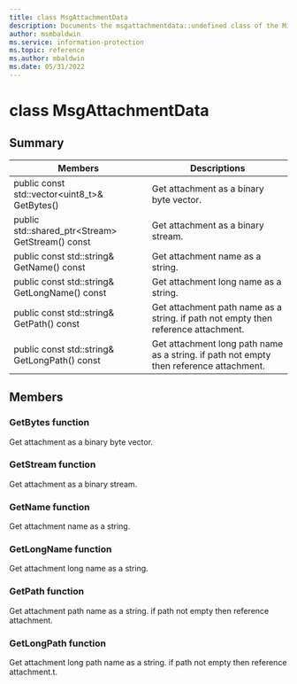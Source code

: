 ```yaml
---
title: class MsgAttachmentData 
description: Documents the msgattachmentdata::undefined class of the Microsoft Information Protection (MIP) SDK.
author: msmbaldwin
ms.service: information-protection
ms.topic: reference
ms.author: mbaldwin
ms.date: 05/31/2022
---
```


# class MsgAttachmentData 
  
## Summary
 Members                        | Descriptions                                
--------------------------------|---------------------------------------------
public const std::vector\<uint8_t\>& GetBytes()  |  Get attachment as a binary byte vector.
public std::shared_ptr\<Stream\> GetStream() const  |  Get attachment as a binary stream.
public const std::string& GetName() const  |  Get attachment name as a string.
public const std::string& GetLongName() const  |  Get attachment long name as a string.
public const std::string& GetPath() const  |  Get attachment path name as a string. if path not empty then reference attachment.
public const std::string& GetLongPath() const  |  Get attachment long path name as a string. if path not empty then reference attachment.
  
## Members
  
### GetBytes function
Get attachment as a binary byte vector.
  
### GetStream function
Get attachment as a binary stream.
  
### GetName function
Get attachment name as a string.
  
### GetLongName function
Get attachment long name as a string.
  
### GetPath function
Get attachment path name as a string. if path not empty then reference attachment.
  
### GetLongPath function
Get attachment long path name as a string. if path not empty then reference attachment.t.